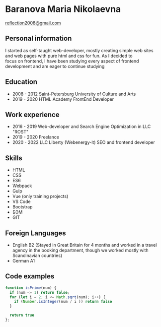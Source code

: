 # Baranova Maria Nikolaevna
[reflection2008@gmail.com](mailto:reflecton2008@gmail.com)
## Personal information

I started as self-taught web-developer, mostly creating simple web sites and web pages with pure html and css for fun. As I decided to  
focus on frontend, I have been studying every aspect of frontend development and am eager to continue studying

## Education 
* 2008 - 2012 Saint-Petersburg University of Culture and Arts
* 2019 - 2020 HTML Academy FrontEnd Developer

## Work experience
* 2016 - 2019 Web-developer and Search Engine Optimization in LLC "ROST"
* 2019 - 2020 Freelance
* 2020 - 2022 LLC Liberty (Webenergy-it) SEO and frontend developer

## Skills
* HTML
* CSS
* ES6
* Webpack
* Gulp
* Vue (only training projects)
* VS Code
* Bootstrap
* БЭМ
* GIT

## Foreign Languages
* English B2 (Stayed in Great Britain for 4 months and worked in a travel agency in the booking department, though we worked mostly with Scandinavian countries)
* German A1

## Code examples 

```javascript
function isPrime(num) {
  if (num <= 1) return false;
  for (let i = 2; i <= Math.sqrt(num); i++) {
    if (Number.isInteger(num / i )) return false
  }

  return true
};
```